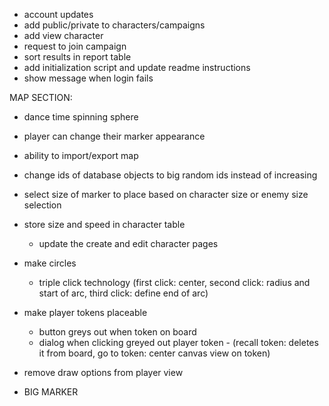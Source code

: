 - account updates
- add public/private to characters/campaigns
- add view character
- request to join campaign
- sort results in report table
- add initialization script and update readme instructions
- show message when login fails

MAP SECTION:

- dance time spinning sphere
- player can change their marker appearance
- ability to import/export map
- change ids of database objects to big random ids instead of increasing
- select size of marker to place based on character size or enemy size selection
- store size and speed in character table

  - update the create and edit character pages

- make circles
  - triple click technology (first click: center, second click: radius and start of arc, third click: define end of arc)
- make player tokens placeable

  - button greys out when token on board
  - dialog when clicking greyed out player token - (recall token: deletes it from board, go to token: center canvas view on token)

- remove draw options from player view

- BIG MARKER
